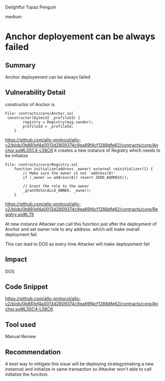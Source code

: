 Delightful Topaz Penguin

medium

# Anchor deployement can be always failed
## Summary
Anchor deployement can be always failed

## Vulnerability Detail
constructor of Anchor is 
```solidity
File: contracts/core/Anchor.sol
 constructor(bytes32 _profileId) {
        registry = Registry(msg.sender);
        profileId = _profileId;
    }
```
https://github.com/allo-protocol/allo-v2/blob/0b881ef4a0013d2809374c9ea69f4cf1288dfe62/contracts/core/Anchor.sol#L55C4-L58C6
it creates a new instance of Registry which needs to be initialize 
```solidity
File: contracts/core/Registry.sol
    function initialize(address _owner) external reinitializer(1) {
        // Make sure the owner is not 'address(0)'
        if (_owner == address(0)) revert ZERO_ADDRESS();

        // Grant the role to the owner
        _grantRole(ALLO_OWNER, _owner);
    }

```
https://github.com/allo-protocol/allo-v2/blob/0b881ef4a0013d2809374c9ea69f4cf1288dfe62/contracts/core/Registry.sol#L79

At new instance Attacker can call this function just after the deployment of Anchor and set owner role to any address. which will make overall deployment fail.  

This can lead to DOS as every time Attacker will make deployement fail

## Impact
DOS
## Code Snippet
https://github.com/allo-protocol/allo-v2/blob/0b881ef4a0013d2809374c9ea69f4cf1288dfe62/contracts/core/Anchor.sol#L55C4-L58C6

## Tool used

Manual Review

## Recommendation

A best way to mitigate this issue will be deploying strategy(making a new instance) and initialize in same transaction so Attacker won't able to call initialize the function.
